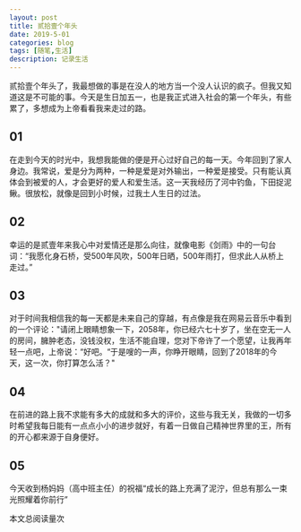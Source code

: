 ```yaml
---
layout: post
title: 贰拾壹个年头
date: 2019-5-01
categories: blog
tags: [随笔,生活]
description: 记录生活
---
```



贰拾壹个年头了，我最想做的事是在没人的地方当一个没人认识的疯子。但我又知道这是不可能的事。今天是生日加五一，也是我正式进入社会的第一个年头，有些累了，多想成为上帝看看我来走过的路。

## 01

在走到今天的时光中，我想我能做的便是开心过好自己的每一天。今年回到了家人身边。我常说，爱是分为两种，一种是爱是对外输出，一种爱是接受。只有能认真体会到被爱的人，才会更好的爱人和爱生活。这一天我经历了河中钓鱼，下田捉泥鳅。很放松，就像是回到小时候，过我土人生日的过法。

## 02

幸运的是贰壹年来我心中对爱情还是那么向往，就像电影《剑雨》中的一句台词：“我愿化身石桥，受500年风吹，500年日晒，500年雨打，但求此人从桥上走过。”

## 03

对于时间我相信我的每一天都是未来自己的穿越，有点像是我在网易云音乐中看到的一个评论："请闭上眼睛想象一下，2058年，你已经六七十岁了，坐在空无一人的房间，臃肿老态，没钱没权，生活不能自理，您对下帝许了一个愿望，让我再年轻一点吧，上帝说：“好吧。“于是嗖的一声，你睁开眼睛，回到了2018年的今天，这一次，你打算怎么活？"

## 04

在前进的路上我不求能有多大的成就和多大的评价，这些与我无关，我做的一切多时希望我每日能有一点点小小的进步就好，有着一日做自己精神世界里的王，所有的开心都来源于自身便好。

## 05

今天收到杨妈妈（高中班主任）的祝福“成长的路上充满了泥泞，但总有那么一束光照耀着你前行”

<span id="busuanzi_container_page_pv">
  本文总阅读量<span id="busuanzi_value_page_pv"></span>次
</span>
